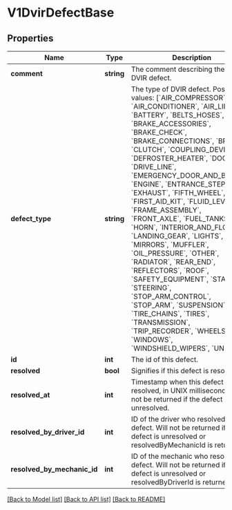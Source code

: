 # V1DvirDefectBase

## Properties
Name | Type | Description | Notes
------------ | ------------- | ------------- | -------------
**comment** | **string** | The comment describing the type of DVIR defect. | [optional] 
**defect_type** | **string** | The type of DVIR defect. Possible values: [&#x60;AIR_COMPRESSOR&#x60;, &#x60;AIR_CONDITIONER&#x60;, &#x60;AIR_LINES&#x60;, &#x60;BATTERY&#x60;, &#x60;BELTS_HOSES&#x60;, &#x60;BRAKE_ACCESSORIES&#x60;, &#x60;BRAKE_CHECK&#x60;, &#x60;BRAKE_CONNECTIONS&#x60;, &#x60;BRAKES&#x60;, &#x60;CLUTCH&#x60;, &#x60;COUPLING_DEVICES&#x60;, &#x60;DEFROSTER_HEATER&#x60;, &#x60;DOORS&#x60;, &#x60;DRIVE_LINE&#x60;, &#x60;EMERGENCY_DOOR_AND_BUZZER&#x60;, &#x60;ENGINE&#x60;, &#x60;ENTRANCE_STEPS&#x60;, &#x60;EXHAUST&#x60;, &#x60;FIFTH_WHEEL&#x60;, &#x60;FIRST_AID_KIT&#x60;, &#x60;FLUID_LEVELS&#x60;, &#x60;FRAME_ASSEMBLY&#x60;, &#x60;FRONT_AXLE&#x60;, &#x60;FUEL_TANKS&#x60;, &#x60;HORN&#x60;, &#x60;INTERIOR_AND_FLOOR&#x60;, &#x60;LANDING_GEAR&#x60;, &#x60;LIGHTS&#x60;, &#x60;MIRRORS&#x60;, &#x60;MUFFLER&#x60;, &#x60;OIL_PRESSURE&#x60;, &#x60;OTHER&#x60;, &#x60;RADIATOR&#x60;, &#x60;REAR_END&#x60;, &#x60;REFLECTORS&#x60;, &#x60;ROOF&#x60;, &#x60;SAFETY_EQUIPMENT&#x60;, &#x60;STARTER&#x60;, &#x60;STEERING&#x60;, &#x60;STOP_ARM_CONTROL&#x60;, &#x60;STOP_ARM&#x60;, &#x60;SUSPENSION&#x60;, &#x60;TIRE_CHAINS&#x60;, &#x60;TIRES&#x60;, &#x60;TRANSMISSION&#x60;, &#x60;TRIP_RECORDER&#x60;, &#x60;WHEELS_RIMS&#x60;, &#x60;WINDOWS&#x60;, &#x60;WINDSHIELD_WIPERS&#x60;, &#x60;UNSET&#x60;] | [optional] 
**id** | **int** | The id of this defect. | [optional] 
**resolved** | **bool** | Signifies if this defect is resolved. | [optional] 
**resolved_at** | **int** | Timestamp when this defect was resolved, in UNIX milliseconds.  Will not be returned if the defect is unresolved. | [optional] 
**resolved_by_driver_id** | **int** | ID of the driver who resolved this defect. Will not be returned if the defect is unresolved or resolvedByMechanicId is returned. | [optional] 
**resolved_by_mechanic_id** | **int** | ID of the mechanic who resolved this defect. Will not be returned if the defect is unresolved or resolvedByDriverId is returned. | [optional] 

[[Back to Model list]](../../README.md#documentation-for-models) [[Back to API list]](../../README.md#documentation-for-api-endpoints) [[Back to README]](../../README.md)

